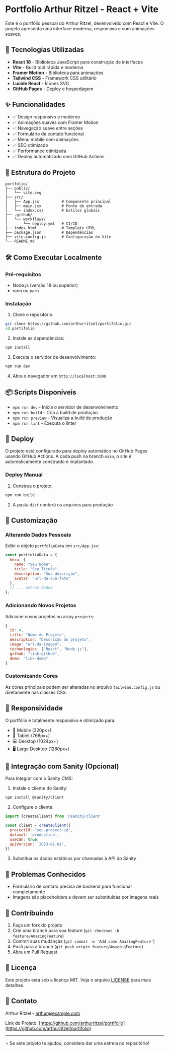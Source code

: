 # Portfolio Arthur Ritzel - React + Vite

Este é o portfólio pessoal do Arthur Ritzel, desenvolvido com React e Vite. O projeto apresenta uma interface moderna, responsiva e com animações suaves.

## 🚀 Tecnologias Utilizadas

- **React 18** - Biblioteca JavaScript para construção de interfaces
- **Vite** - Build tool rápida e moderna
- **Framer Motion** - Biblioteca para animações
- **Tailwind CSS** - Framework CSS utilitário
- **Lucide React** - Ícones SVG
- **GitHub Pages** - Deploy e hospedagem

## ✨ Funcionalidades

- ✅ Design responsivo e moderno
- ✅ Animações suaves com Framer Motion
- ✅ Navegação suave entre seções
- ✅ Formulário de contato funcional
- ✅ Menu mobile com animações
- ✅ SEO otimizado
- ✅ Performance otimizada
- ✅ Deploy automatizado com GitHub Actions

## 📁 Estrutura do Projeto

```
portfolio/
├── public/
│   └── vite.svg
├── src/
│   ├── App.jsx          # Componente principal
│   ├── main.jsx         # Ponto de entrada
│   └── index.css        # Estilos globais
├── .github/
│   └── workflows/
│       └── deploy.yml   # CI/CD
├── index.html           # Template HTML
├── package.json         # Dependências
├── vite.config.js       # Configuração do Vite
└── README.md
```

## 🛠️ Como Executar Localmente

### Pré-requisitos
- Node.js (versão 18 ou superior)
- npm ou yarn

### Instalação

1. Clone o repositório:
```bash
git clone https://github.com/arthurritzel/portifolio.git
cd portifolio
```

2. Instale as dependências:
```bash
npm install
```

3. Execute o servidor de desenvolvimento:
```bash
npm run dev
```

4. Abra o navegador em `http://localhost:3000`

## 📦 Scripts Disponíveis

- `npm run dev` - Inicia o servidor de desenvolvimento
- `npm run build` - Cria a build de produção
- `npm run preview` - Visualiza a build de produção
- `npm run lint` - Executa o linter

## 🚀 Deploy

O projeto está configurado para deploy automático no GitHub Pages usando GitHub Actions. A cada push na branch `main`, o site é automaticamente construído e implantado.

### Deploy Manual

1. Construa o projeto:
```bash
npm run build
```

2. A pasta `dist` conterá os arquivos para produção

## 🎨 Customização

### Alterando Dados Pessoais

Edite o objeto `portfolioData` em `src/App.jsx`:

```javascript
const portfolioData = {
  hero: {
    name: "Seu Nome",
    title: "Seu Título",
    description: "Sua descrição",
    avatar: "url-da-sua-foto"
  },
  // ... outros dados
};
```

### Adicionando Novos Projetos

Adicione novos projetos no array `projects`:

```javascript
{
  id: 4,
  title: "Nome do Projeto",
  description: "Descrição do projeto",
  image: "url-da-imagem",
  technologies: ["React", "Node.js"],
  github: "link-github",
  demo: "link-demo"
}
```

### Customizando Cores

As cores principais podem ser alteradas no arquivo `tailwind.config.js` ou diretamente nas classes CSS.

## 📱 Responsividade

O portfólio é totalmente responsivo e otimizado para:
- 📱 Mobile (320px+)
- 📱 Tablet (768px+)
- 💻 Desktop (1024px+)
- 🖥️ Large Desktop (1280px+)

## 🔧 Integração com Sanity (Opcional)

Para integrar com o Sanity CMS:

1. Instale o cliente do Sanity:
```bash
npm install @sanity/client
```

2. Configure o cliente:
```javascript
import {createClient} from '@sanity/client'

const client = createClient({
  projectId: 'seu-project-id',
  dataset: 'production',
  useCdn: true,
  apiVersion: '2023-01-01',
})
```

3. Substitua os dados estáticos por chamadas à API do Sanity

## 🐛 Problemas Conhecidos

- Formulário de contato precisa de backend para funcionar completamente
- Imagens são placeholders e devem ser substituídas por imagens reais

## 🤝 Contribuindo

1. Faça um fork do projeto
2. Crie uma branch para sua feature (`git checkout -b feature/AmazingFeature`)
3. Commit suas mudanças (`git commit -m 'Add some AmazingFeature'`)
4. Push para a branch (`git push origin feature/AmazingFeature`)
5. Abra um Pull Request

## 📄 Licença

Este projeto está sob a licença MIT. Veja o arquivo [LICENSE](LICENSE) para mais detalhes.

## 📧 Contato

Arthur Ritzel - arthur@example.com

Link do Projeto: [https://github.com/arthurritzel/portifolio](https://github.com/arthurritzel/portifolio)

---

⭐ Se este projeto te ajudou, considera dar uma estrela no repositório!